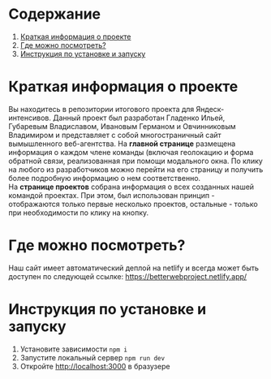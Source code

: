 # Содержание

1. [Краткая информация о проекте](#info)
2. [Где можно посмотреть?](#project-link)
3. [Инструкция по установке и запуску](#installation)

# Краткая информация о проекте

Вы находитесь в репозитории итогового проекта для Яндеск-интенсивов.
Данный проект был разработан Гладенко Ильей, Губаревым Владиславом, Ивановым Германом и Овчинниковым Владимиром и представляет с собой многостраничный сайт вымышленного веб-агентства.
На **главной странице** размещена информация о каждом члене команды (включая геолокацию и форма обратной связи, реализованная при помощи модального окна. По клику на любого из разработчиков можно перейти на его страницу и получить более подробную информацию о нем соответственно.  
На **странице проектов** собрана информация о всех созданных нашей командой проектах. При этом, был использован принцип - отображаются только первые несколько проектов, остальные - только при необходимости по клику на кнопку.

# Где можно посмотреть?

Наш сайт имеет автоматический деплой на netlify и всегда может быть доступен по следующей ссылке: https://betterwebproject.netlify.app/

# Инструкция по установке и запуску

1. Установите зависимости `npm i`
2. Запустите локальный сервер `npm run dev`
3. Откройте [http://localhost:3000](http://localhost:3000) в бразузере
